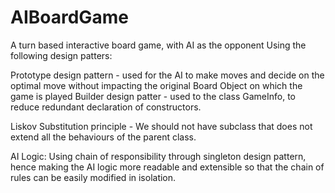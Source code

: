 # AIBoardGame
A turn based interactive board game, with AI as the opponent Using the following design patters:

Prototype design pattern - used for the AI to make moves and decide on the optimal move without impacting the original Board Object on which the game is played
Builder design patter - used to the class GameInfo, to reduce redundant declaration of constructors.

Liskov Substitution principle - We should not have subclass that does not extend all the behaviours of the parent class.

AI Logic:
Using chain of responsibility through singleton design pattern, hence making the AI logic more readable and extensible so that the chain of rules can be easily modified in isolation.
